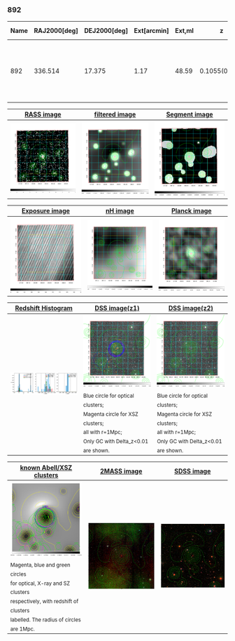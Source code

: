 <div STYLE="page-break-after: always;"></div>

### 892

|Name|RAJ2000[deg]|DEJ2000[deg] |Ext[arcmin]| Ext,ml | z | z_src| C|GC(XSZ,Delta_z<0.01)| GC(OPT,Delta_z<0.01)|GC| R_sig[arcmin] | R500[arcmin] | R500[Mpc]| CRsig[c/s] | CR500[c/s] |L500[1E44 erg/s]|F500[1E-12 erg/s/cm^2]| M500[1E14 Msun]|Tx[keV]|Cnt_sig|Beta|Rc[arcmin]|Comment|Alias|
|---|---|---|---|---|---|------|---|--------|---------|----------|---|---|---|---|---|---|---|---|---|---|---|---|---|---|
|892| 336.514| 17.375| 1.17| 48.59| 0.1055(0.007)| z1, z_xsz| B| F20, MCXC, PSZ2, SPI, Tar, XB| A, N, RM, W| A, C, F20, MCXC, N, PSZ2, SPI, Tar, W, XB| 7.338| 8.563| 0.993| 0.276(0.033)| 0.284(0.034)| 1.468(0.072)| 5.166(0.255)| 3.08(0.08)| 4.43(0.07)| 128.8| 0.930(-0.083+0.051)| 3.380(-0.406+0.306)| -| k057|

|[RASS image](../image/892/892_img.pdf)|[filtered image](../image/892/892_fil.pdf)|[Segment image](../image/892/892_seg.pdf)|
|-------------------|--------------------|-------------------|
| <img src="../image/892/892_img.png" width="300">  | <img src="../image/892/892_fil.png" width="300">   | <img src="../image/892/892_seg.png" width="300">  |

|[Exposure image](../image/892/892_mex.pdf)| [nH image](../image/892/892_nh.pdf)| [Planck image](../image/892/892_p.pdf)|
|-------------------|--------------------|-------------------|
|<img src="../image/892/892_mex.png" width="300">   | <img src="../image/892/892_nh.png" width="300">    | <img src="../image/892/892_p.png" width="300"> |

|[Redshift Histogram](../image/892/892_zg.pdf) | [DSS image(z1)](../image/892/892_dss_z1.pdf)      |  [DSS image(z2)](../image/892/892_dss_z2.pdf)    |
|-------------------|--------------------|-------------------|
|<img src="../image/892/892_zg.png" width="300"> |<img src="../image/892/892_dss_z1.png" width="300"> <sub><br>Blue circle for optical clusters; <br>Magenta circle for XSZ clusters; <br>all with r=1Mpc; <br>Only GC with Delta_z<0.01 are shown. </sub>| <img src="../image/892/892_dss_z2.png" width="300"><sub><br>Blue circle for optical clusters; <br>Magenta circle for XSZ clusters; <br>all with r=1Mpc; <br>Only GC with Delta_z<0.01 are shown. </sub> |

|[known Abell/XSZ clusters](../image/892/892_gc.pdf) | [2MASS image](../image/892/892_2mass.pdf)      |[SDSS image](../image/892/892_sdss.pdf)   |
|-------------------|-------------------|-------------------|
|<img src=../image/892/892_gc.png width="300"> <br><sub>Magenta, blue and green circles <br>for optical, X-ray and SZ clusters <br>respectively, with redshift of clusters <br>labelled. The radius of circles <br>are 1Mpc.</sub>|<img src="../image/892/892_2mass.png" width="300">  | <img src="../image/892/892_sdss.png" width="300">  |




